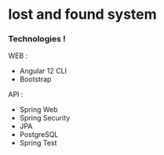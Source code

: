 # lost and found system

### Technologies !
WEB :
  - Angular 12 CLI
  - Bootstrap
  
API :
  - Spring Web
  - Spring Security
  - JPA
  - PostgreSQL
  - Spring Test
  